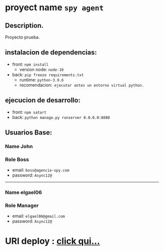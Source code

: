 # proyect name ```spy agent```

## Description.

Proyecto prueba.

## instalacion de dependencias:
- front: ``npm install``
    - version node: ``node-10``
- back: ``pip freeze requirements.txt``
    - runtime: ``python-3.9.6 ``
    - recomendacion:`` ejecutar antes un entorno virtual python.``

## ejecucion de desarrollo:
- front: ``npm satart``
- back: ``python manage.py runserver 0.0.0.0:8080``

## Usuarios Base:
### Name John
### Role Boss

- email: ```boss@agencie-spy.com```
- password: ```Async12@```
<hr/>

### Name elgael06
### Role Manager

- email: ```elgael06@gmail.com```
- password: ```Async12@```

# URl deploy : [click qui...](http://spy-agency.herokuapp.com/)
